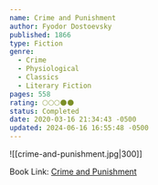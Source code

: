 ```yaml
---
name: Crime and Punishment
author: Fyodor Dostoevsky
published: 1866
type: Fiction
genre:
  - Crime
  - Physiological
  - Classics
  - Literary Fiction
pages: 558
rating: 🌕🌕🌕🌑🌑
status: Completed
date: 2020-03-16 21:34:43 -0500
updated: 2024-06-16 16:55:48 -0500
---
```


![[crime-and-punishment.jpg|300]]

Book Link: [Crime and Punishment](https://www.goodreads.com/book/show/7144.Crime_and_Punishment)
